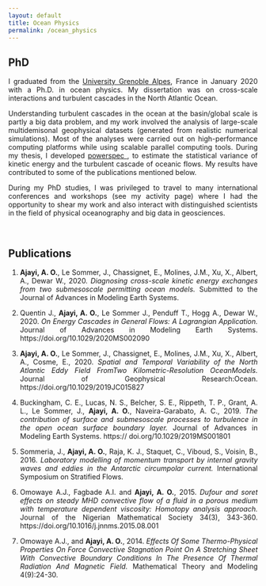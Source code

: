 ```yaml
---
layout: default
title: Ocean Physics
permalink: /ocean_physics
---
```


## PhD
<p style='text-align: justify;'>
I graduated from the <a href="http://www.univ-grenoble-alpes.fr/" target="_blank">University Grenoble Alpes</a>, France in January 2020 with a Ph.D. in ocean physics. My dissertation was on cross-scale interactions and turbulent cascades in the North Atlantic Ocean.
</p>

<p style='text-align: justify;'>
Understanding turbulent cascades in the ocean at the basin/global scale is partly a big data problem, and my work involved the analysis of large-scale multidemisonal geophysical datasets (generated from realistic numerical simulations). Most of the analyses were carried out on high-performance computing platforms while using scalable parallel computing tools. During my thesis, I developed <a href=" https://github.com/adeajayi-kunle/powerspec" target="_blank"> powerspec </a>, to estimate the statistical variance of kinetic energy and the turbulent cascade of oceanic flows. My results have contributed to some of the publications mentioned below.
</p>

<p style='text-align: justify;'>
During my PhD studies, I was privileged to travel to many international conferences and workshops (see my activity page) where I had the opportunity to shear my work and also interact with distinguished scientists in the field of physical oceanography and big data in geosciences. 
</p>

<br>

## Publications
<ol>

<li><p style='text-align: justify;'>
<span style="font-weight:bold;">Ajayi, A. O.</span>, Le Sommer, J., Chassignet, E., Molines, J.M., Xu, X., Albert, A., Dewar W., 2020. <i>Diagnosing cross-scale kinetic energy exchanges from two submesoscale permitting ocean models.</i> Submitted to the Journal of Advances in Modeling Earth Systems.
</p></li>

<li><p style='text-align: justify;'>
Quentin J., <span style="font-weight:bold;">Ajayi, A. O.</span>, Le Sommer J.,  Penduff T., Hogg A., Dewar W., 2020. <i>On Energy Cascades in General Flows: A Lagrangian Application.</i>  Journal of Advances in Modeling Earth Systems. https://doi.org/10.1029/2020MS002090
</p></li>

<li><p style='text-align: justify;'>
<span style="font-weight:bold;">Ajayi, A. O.</span>, Le Sommer, J., Chassignet, E., Molines, J.M., Xu, X., Albert, A., Cosme, E., 2020. <i>Spatial and Temporal Variability of the North Atlantic Eddy Field FromTwo Kilometric-Resolution OceanModels.</i> Journal of Geophysical Research:Ocean. https://doi.org/10.1029/2019JC015827
</p></li>

<li><p style='text-align: justify;'>
Buckingham, C. E., Lucas, N. S., Belcher, S. E., Rippeth, T. P., Grant, A. L., Le Sommer, J., <span style="font-weight:bold;">Ajayi, A. O.</span>,  Naveira-Garabato, A. C., 2019. <i>The contribution of surface and submesoscale processes to turbulence in the open ocean surface boundary layer.</i> Journal of Advances in Modeling Earth Systems. https:// doi.org/10.1029/2019MS001801
</p></li>

<li><p style='text-align: justify;'>
Sommeria, J., <span style="font-weight:bold;">Ajayi, A. O.</span>, Raja, K. J., Staquet, C., Viboud, S., Voisin, B., 2016. <i>Laboratory modelling of momentum transport by internal gravity waves and eddies in the Antarctic circumpolar current.</i> International Symposium on Stratified Flows.
</p></li>

<li><p style='text-align: justify;'>
Omowaye A.J., Fagbade A.I. and <span style="font-weight:bold;">Ajayi, A. O.</span>, 2015. <i>Dufour and soret effects on steady MHD convective flow of a fluid in a porous medium with temperature dependent viscosity: Homotopy analysis approach.</i> Journal of the Nigerian Mathematical Society 34(3), 343-360. https://doi.org/10.1016/j.jnnms.2015.08.001
</p></li>

<li><p style='text-align: justify;'>
Omowaye A.J., and <span style="font-weight:bold;">Ajayi, A. O.</span>, 2014. <i>Effects Of Some Thermo-Physical Properties On Force Convective Stagnation Point On A Stretching Sheet With Convective Boundary Conditions In The Presence Of Thermal Radiation And Magnetic Field.</i> Mathematical Theory and Modeling 4(9):24-30.
</p></li>

</ol>


